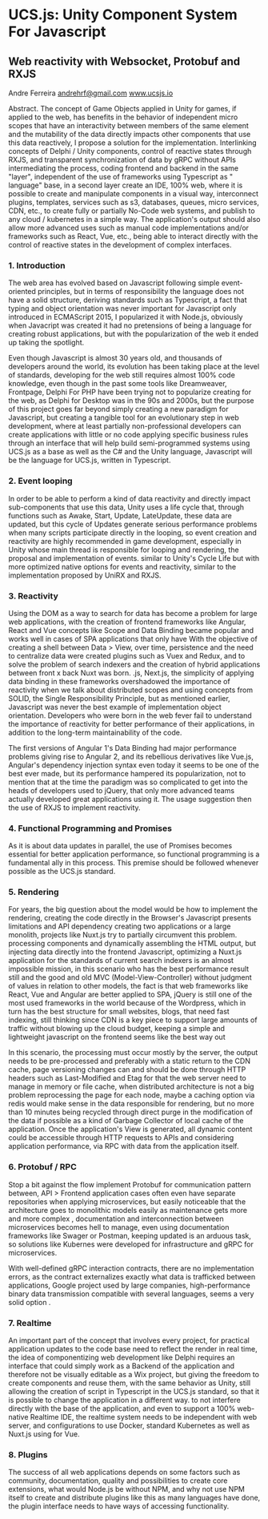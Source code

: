 # UCS.js: Unity Component System For Javascript
## Web reactivity with Websocket, Protobuf and RXJS

Andre Ferreira
andrehrf@gmail.com
www.ucsjs.io

Abstract. The concept of Game Objects applied in Unity for games, if applied to the web, has benefits in the behavior of independent micro scopes that have an interactivity between members of the same element and the mutability of the data directly impacts other components that use this data reactively, I propose a solution for the implementation. Interlinking concepts of Delphi / Unity components, control of reactive states through RXJS, and transparent synchronization of data by gRPC without APIs intermediating the process, coding frontend and backend in the same "layer", independent of the use of frameworks using Typescript as " language" base, in a second layer create an IDE, 100% web, where it is possible to create and manipulate components in a visual way, interconnect plugins, templates, services such as s3, databases, queues, micro services, CDN, etc., to create fully or partially No-Code web systems, and publish to any cloud / kubernetes in a simple way. The application's output should also allow more advanced uses such as manual code implementations and/or frameworks such as React, Vue, etc., being able to interact directly with the control of reactive states in the development of complex interfaces.

### 1. Introduction

The web area has evolved based on Javascript following simple event-oriented principles, but in terms of responsibility the language does not have a solid structure, deriving standards such as Typescript, a fact that typing and object orientation was never important for Javascript only introduced in ECMAScript 2015, I popularized it with Node.js, obviously when Javacript was created it had no pretensions of being a language for creating robust applications, but with the popularization of the web it ended up taking the spotlight.

Even though Javascript is almost 30 years old, and thousands of developers around the world, its evolution has been taking place at the level of standards, developing for the web still requires almost 100% code knowledge, even though in the past some tools like Dreamweaver, Frontpage, Delphi For PHP have been trying not to popularize creating for the web, as Delphi for Desktop was in the 90s and 2000s, but the purpose of this project goes far beyond simply creating a new paradigm for Javascript, but creating a tangible tool for an evolutionary step in web development, where at least partially non-professional developers can create applications with little or no code applying specific business rules through an interface that will help build semi-programmed systems using UCS.js as a base as well as the C# and the Unity language, Javascript will be the language for UCS.js, written in Typescript.

### 2. Event looping

In order to be able to perform a kind of data reactivity and directly impact sub-components that use this data, Unity uses a life cycle that, through functions such as Awake, Start, Update, LateUpdate, these data are updated, but this cycle of Updates generate serious performance problems when many scripts participate directly in the looping, so event creation and reactivity are highly recommended in game development, especially in Unity whose main thread is responsible for looping and rendering, the proposal and implementation of events. similar to Unity's Cycle Life but with more optimized native options for events and reactivity, similar to the implementation proposed by UniRX and RXJS.

### 3. Reactivity

Using the DOM as a way to search for data has become a problem for large web applications, with the creation of frontend frameworks like Angular, React and Vue concepts like Scope and Data Binding became popular and works well in cases of SPA applications that only have With the objective of creating a shell between Data > View, over time, persistence and the need to centralize data were created plugins such as Vuex and Redux, and to solve the problem of search indexers and the creation of hybrid applications between front x back Nuxt was born. .js, Next.js, the simplicity of applying data binding in these frameworks overshadowed the importance of reactivity when we talk about distributed scopes and using concepts from SOLID, the Single Responsibility Principle, but as mentioned earlier, Javascript was never the best example of implementation object orientation. Developers who were born in the web fever fail to understand the importance of reactivity for better performance of their applications, in addition to the long-term maintainability of the code.

The first versions of Angular 1's Data Binding had major performance problems giving rise to Angular 2, and its rebellious derivatives like Vue.js, Angular's dependency injection syntax even today it seems to be one of the best ever made, but its performance hampered its popularization, not to mention that at the time the paradigm was so complicated to get into the heads of developers used to jQuery, that only more advanced teams actually developed great applications using it. The usage suggestion then the use of RXJS to implement reactivity.

### 4. Functional Programming and Promises

As it is about data updates in parallel, the use of Promises becomes essential for better application performance, so functional programming is a fundamental ally in this process. This premise should be followed whenever possible as the UCS.js standard.

### 5. Rendering

For years, the big question about the model would be how to implement the rendering, creating the code directly in the Browser's Javascript presents limitations and API dependency creating two applications or a large monolith, projects like Nuxt.js try to partially circumvent this problem. processing components and dynamically assembling the HTML output, but injecting data directly into the frontend Javascript, optimizing a Nuxt.js application for the standards of current search indexers is an almost impossible mission, in this scenario who has the best performance result still and the good and old MVC (Model-View-Controller) without judgment of values ​​in relation to other models, the fact is that web frameworks like React, Vue and Angular are better applied to SPA, jQuery is still one of the most used frameworks in the world because of the Wordpress, which in turn has the best structure for small websites, blogs, that need fast indexing, still thinking since CDN is a key piece to support large amounts of traffic without blowing up the cloud budget, keeping a simple and lightweight javascript on the frontend seems like the best way out

In this scenario, the processing must occur mostly by the server, the output needs to be pre-processed and preferably with a static return to the CDN cache, page versioning changes can and should be done through HTTP headers such as Last-Modified and Etag for that the web server need to manage in memory or file cache, when distributed architecture is not a big problem reprocessing the page for each node, maybe a caching option via redis would make sense in the data responsible for rendering, but no more than 10 minutes being recycled through direct purge in the modification of the data if possible as a kind of Garbage Collector of local cache of the application.
Once the application's View is generated, all dynamic content could be accessible through HTTP requests to APIs and considering application performance, via RPC with data from the application itself.

### 6. Protobuf / RPC

Stop a bit against the flow implement Protobuf for communication pattern between, API > Frontend application cases often even have separate repositories when applying microservices, but easily noticeable that the architecture goes to monolithic models easily as maintenance gets more and more complex , documentation and interconnection between microservices becomes hell to manage, even using documentation frameworks like Swager or Postman, keeping updated is an arduous task, so solutions like Kubernes were developed for infrastructure and gRPC for microservices.

With well-defined gRPC interaction contracts, there are no implementation errors, as the contract externalizes exactly what data is trafficked between applications, Google project used by large companies, high-performance binary data transmission compatible with several languages, seems a very solid option .

### 7. Realtime
 
An important part of the concept that involves every project, for practical application updates to the code base need to reflect the render in real time, the idea of ​​componentizing web development like Delphi requires an interface that could simply work as a Backend of the application and therefore not be visually editable as a Wix project, but giving the freedom to create components and reuse them, with the same behavior as Unity, still allowing the creation of script in Typescript in the UCS.js standard, so that it is possible to change the application in a different way. to not interfere directly with the base of the application, and even to support a 100% web-native Realtime IDE, the realtime system needs to be independent with web server, and configurations to use Docker, standard Kubernetes as well as Nuxt.js using for Vue.

### 8. Plugins

The success of all web applications depends on some factors such as community, documentation, quality and possibilities to create core extensions, what would Node.js be without NPM, and why not use NPM itself to create and distribute plugins like this as many languages ​​have done, the plugin interface needs to have ways of accessing functionality.